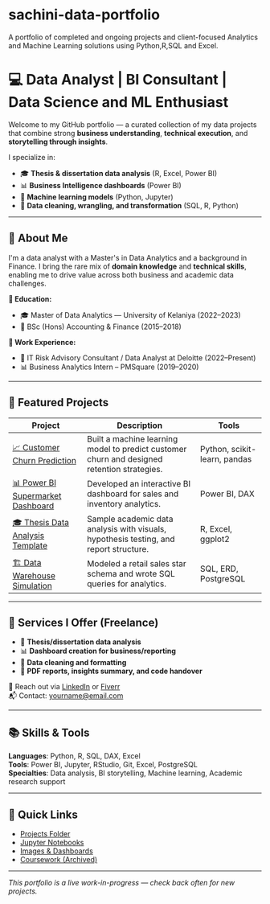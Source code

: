 # sachini-data-portfolio
A portfolio of completed and ongoing projects and client-focused Analytics and Machine Learning solutions using Python,R,SQL and Excel.

# 💻 Data Analyst | BI Consultant | Data Science and ML Enthusiast

Welcome to my GitHub portfolio — a curated collection of my data projects that combine strong **business understanding**, **technical execution**, and **storytelling through insights**.

I specialize in:
- 🎓 **Thesis & dissertation data analysis** (R, Excel, Power BI)
- 📊 **Business Intelligence dashboards** (Power BI)
- 🤖 **Machine learning models** (Python, Jupyter)
- 🧹 **Data cleaning, wrangling, and transformation** (SQL, R, Python)

---

## 🧠 About Me

I'm a data analyst with a Master's in Data Analytics and a background in Finance. I bring the rare mix of **domain knowledge** and **technical skills**, enabling me to drive value across both business and academic data challenges.

**🔹 Education:**
- 🎓 Master of Data Analytics — University of Kelaniya (2022–2023)
- 📘 BSc (Hons) Accounting & Finance (2015–2018)

**🔹 Work Experience:**
- 💼 IT Risk Advisory Consultant / Data Analyst at Deloitte (2022–Present)
- 📊 Business Analytics Intern – PMSquare (2019–2020)

---

## 🚀 Featured Projects

| Project | Description | Tools |
|--------|-------------|-------|
| [📈 Customer Churn Prediction](./Projects/Churn_Modeling) | Built a machine learning model to predict customer churn and designed retention strategies. | Python, scikit-learn, pandas |
| [📊 Power BI Supermarket Dashboard](./Projects/Supermarket_Dashboard) | Developed an interactive BI dashboard for sales and inventory analytics. | Power BI, DAX |
| [🎓 Thesis Data Analysis Template](./Projects/Thesis_Analysis_R) | Sample academic data analysis with visuals, hypothesis testing, and report structure. | R, Excel, ggplot2 |
| [🏗️ Data Warehouse Simulation](./Projects/Data_Warehouse_SQL) | Modeled a retail sales star schema and wrote SQL queries for analytics. | SQL, ERD, PostgreSQL |

---

## 💼 Services I Offer (Freelance)

- 📘 **Thesis/dissertation data analysis**
- 📊 **Dashboard creation for business/reporting**
- 🧼 **Data cleaning and formatting**
- 📄 **PDF reports, insights summary, and code handover**

🔗 Reach out via [LinkedIn](https://www.linkedin.com/in/yourprofile) or [Fiverr](https://www.fiverr.com/yourgig)  
📬 Contact: yourname@email.com

---

## 📚 Skills & Tools

**Languages**: Python, R, SQL, DAX, Excel  
**Tools**: Power BI, Jupyter, RStudio, Git, Excel, PostgreSQL  
**Specialties**: Data analysis, BI storytelling, Machine learning, Academic research support

---

## 📌 Quick Links
- [Projects Folder](./Projects)
- [Jupyter Notebooks](./Jnotebooks)
- [Images & Dashboards](./Images)
- [Coursework (Archived)](./Coursework)

---

_This portfolio is a live work-in-progress — check back often for new projects._
